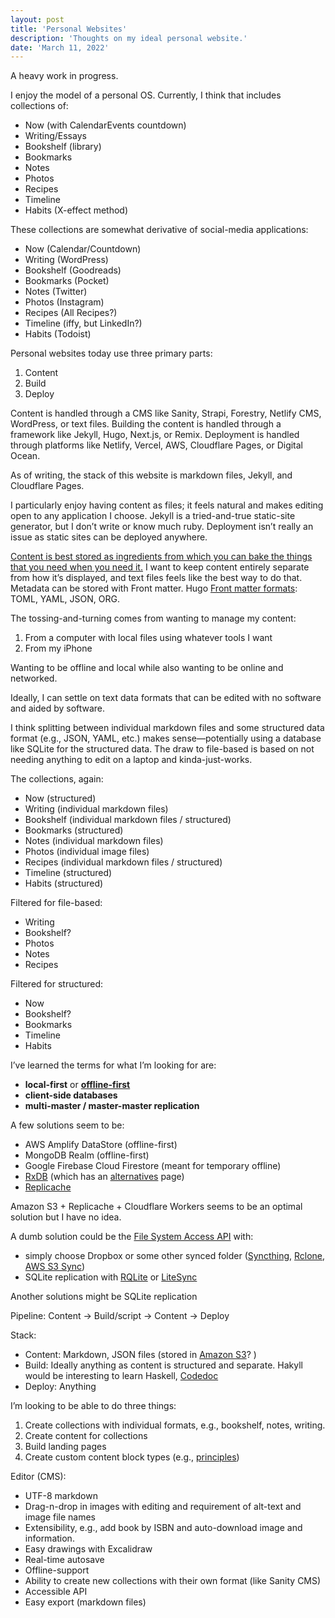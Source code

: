 ```yaml
---
layout: post
title: 'Personal Websites'
description: 'Thoughts on my ideal personal website.'
date: 'March 11, 2022'
---
```


A heavy work in progress.

I enjoy the model of a personal OS. Currently, I think that includes collections of:
- Now (with CalendarEvents countdown)
- Writing/Essays
- Bookshelf (library)
- Bookmarks
- Notes
- Photos
- Recipes
- Timeline
- Habits (X-effect method)


These collections are somewhat derivative of social-media applications:
- Now (Calendar/Countdown)
- Writing (WordPress)
- Bookshelf (Goodreads)
- Bookmarks (Pocket)
- Notes (Twitter)
- Photos (Instagram)
- Recipes (All Recipes?)
- Timeline (iffy, but LinkedIn?)
- Habits (Todoist)

Personal websites today use three primary parts:
1. Content
2. Build
3. Deploy

Content is handled through a CMS like Sanity, Strapi, Forestry, Netlify CMS, WordPress, or text files. Building the content is handled through a framework like Jekyll, Hugo, Next.js, or Remix. Deployment is handled through platforms like Netlify, Vercel, AWS, Cloudflare Pages, or Digital Ocean.

As of writing, the stack of this website is markdown files, Jekyll, and Cloudflare Pages.

I particularly enjoy having content as files; it feels natural and makes editing open to any application I choose. Jekyll is a tried-and-true static-site generator, but I don’t write or know much ruby. Deployment isn’t really an issue as static sites can be deployed anywhere.

[Content is best stored as ingredients from which you can bake the things that you need when you need it.](https://www.knutmelvaer.no/blog/2020/02/on-the-limits-of-mdx#:~:text=content%20is%20best%20stored%20as%20ingredients%20from%20which%20you%20can%20bake%20the%20things%20that%20you%20need%20when%20you%20need%20it.) I want to keep content entirely separate from how it’s displayed, and text files feels like the best way to do that. Metadata can be stored with Front matter. Hugo [Front matter formats](https://gohugo.io/content-management/front-matter/#front-matter-formats): TOML, YAML, JSON, ORG.

The tossing-and-turning comes from wanting to manage my content:
1. From a computer with local files using whatever tools I want
2. From my iPhone

Wanting to be offline and local while also wanting to be online and networked.

Ideally, I can settle on text data formats that can be edited with no software and aided by software.

I think splitting between individual markdown files and some structured data format (e.g., JSON, YAML, etc.) makes sense—potentially using a database like SQLite for the structured data. The draw to file-based is based on not needing anything to edit on a laptop and kinda-just-works.

The collections, again:
- Now (structured)
- Writing (individual markdown files)
- Bookshelf (individual markdown files / structured)
- Bookmarks (structured)
- Notes (individual markdown files)
- Photos (individual image files)
- Recipes (individual markdown files / structured)
- Timeline (structured)
- Habits (structured)

Filtered for file-based:
- Writing
- Bookshelf?
- Photos
- Notes
- Recipes

Filtered for structured:
- Now
- Bookshelf?
- Bookmarks
- Timeline
- Habits

I’ve learned the terms for what I’m looking for are:
- **local-first** or **[offline-first](https://offlinefirst.org/)**
- **client-side databases**
- **multi-master / master-master replication**

A few solutions seem to be:
- AWS Amplify DataStore (offline-first)
- MongoDB Realm (offline-first)
- Google Firebase Cloud Firestore (meant for temporary offline)
- [RxDB](https://rxdb.info/) (which has an [alternatives](https://rxdb.info/alternatives.html) page)
- [Replicache](https://replicache.dev/)

Amazon S3 + Replicache + Cloudflare Workers seems to be an optimal solution but I have no idea.


A dumb solution could be the [File System Access API](https://developer.mozilla.org/en-US/docs/Web/API/File_System_Access_API)  with: 
- simply choose Dropbox or some other synced folder ([Syncthing](https://syncthing.net/), [Rclone](https://rclone.org/), [AWS S3 Sync](https://awscli.amazonaws.com/v2/documentation/api/latest/reference/s3/sync.html))
- SQLite replication with [RQLite](https://github.com/rqlite/rqlite) or [LiteSync](http://litesync.io/en/)

Another solutions might be SQLite replication

Pipeline: Content → Build/script → Content → Deploy

Stack:
- Content: Markdown, JSON files (stored in [Amazon S3](https://docs.aws.amazon.com/AmazonS3/latest/userguide/selecting-content-from-objects.html)? )
- Build: Ideally anything as content is structured and separate. Hakyll would be interesting to learn Haskell, [Codedoc](https://codedoc.cc/)
- Deploy: Anything

I’m looking to be able to do three things:
1. Create collections with individual formats, e.g., bookshelf, notes, writing.
2. Create content for collections
3. Build landing pages
4. Create custom content block types (e.g., [principles](https://lukasmurdock.com/principles/))

Editor (CMS):
- UTF-8 markdown
- Drag-n-drop in images with editing and requirement of alt-text and image file names
- Extensibility, e.g., add book by ISBN and auto-download image and information.
- Easy drawings with Excalidraw
- Real-time autosave
- Offline-support
- Ability to create new collections with their own format (like Sanity CMS)
- Accessible API
- Easy export (markdown files)